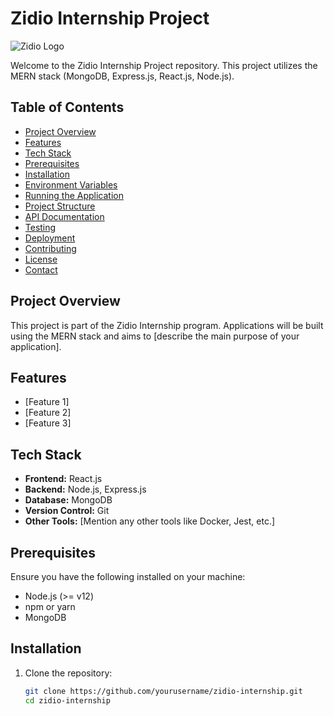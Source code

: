 # Zidio Internship Project

![Zidio Logo](https://zidio.in/img/logo2.png)

Welcome to the Zidio Internship Project repository. This project utilizes the MERN stack (MongoDB, Express.js, React.js, Node.js).

## Table of Contents

- [Project Overview](#project-overview)
- [Features](#features)
- [Tech Stack](#tech-stack)
- [Prerequisites](#prerequisites)
- [Installation](#installation)
- [Environment Variables](#environment-variables)
- [Running the Application](#running-the-application)
- [Project Structure](#project-structure)
- [API Documentation](#api-documentation)
- [Testing](#testing)
- [Deployment](#deployment)
- [Contributing](#contributing)
- [License](#license)
- [Contact](#contact)

## Project Overview

This project is part of the Zidio Internship program. Applications will be built using the MERN stack and aims to [describe the main purpose of your application].

## Features

- [Feature 1]
- [Feature 2]
- [Feature 3]

## Tech Stack

- **Frontend:** React.js
- **Backend:** Node.js, Express.js
- **Database:** MongoDB
- **Version Control:** Git
- **Other Tools:** [Mention any other tools like Docker, Jest, etc.]

## Prerequisites

Ensure you have the following installed on your machine:

- Node.js (>= v12)
- npm or yarn
- MongoDB

## Installation

1. Clone the repository:
   ```bash
   git clone https://github.com/yourusername/zidio-internship.git
   cd zidio-internship
   ```
